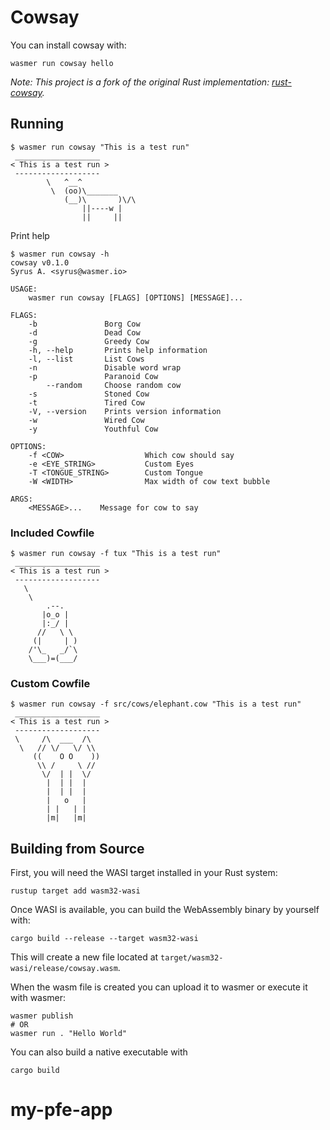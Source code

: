 # Cowsay

You can install cowsay with:

```shell
wasmer run cowsay hello
```

*Note: This project is a fork of the original Rust implementation: [rust-cowsay](https://github.com/msmith491/rust-cowsay).*

## Running

```shell
$ wasmer run cowsay "This is a test run"
 ___________________
< This is a test run >
 -------------------
        \   ^__^
         \  (oo)\_______
            (__)\       )\/\
                ||----w |
                ||     ||
```

Print help

```shell
$ wasmer run cowsay -h
cowsay v0.1.0
Syrus A. <syrus@wasmer.io>

USAGE:
    wasmer run cowsay [FLAGS] [OPTIONS] [MESSAGE]...

FLAGS:
    -b               Borg Cow
    -d               Dead Cow
    -g               Greedy Cow
    -h, --help       Prints help information
    -l, --list       List Cows
    -n               Disable word wrap
    -p               Paranoid Cow
        --random     Choose random cow
    -s               Stoned Cow
    -t               Tired Cow
    -V, --version    Prints version information
    -w               Wired Cow
    -y               Youthful Cow

OPTIONS:
    -f <COW>                  Which cow should say
    -e <EYE_STRING>           Custom Eyes
    -T <TONGUE_STRING>        Custom Tongue
    -W <WIDTH>                Max width of cow text bubble

ARGS:
    <MESSAGE>...    Message for cow to say
```


### Included Cowfile

```shell
$ wasmer run cowsay -f tux "This is a test run"
 ___________________
< This is a test run >
 -------------------
   \
    \
        .--.
       |o_o |
       |:_/ |
      //   \ \
     (|     | )
    /'\_   _/`\
    \___)=(___/
```

### Custom Cowfile

```shell
$ wasmer run cowsay -f src/cows/elephant.cow "This is a test run"
 ___________________
< This is a test run >
 -------------------
 \     /\  ___  /\
  \   // \/   \/ \\
     ((    O O    ))
      \\ /     \ //
       \/  | |  \/
        |  | |  |
        |  | |  |
        |   o   |
        | |   | |
        |m|   |m|
```

## Building from Source

First, you will need the WASI target installed in your Rust system:

```shell
rustup target add wasm32-wasi
```

Once WASI is available, you can build the WebAssembly binary by yourself with:

```shell
cargo build --release --target wasm32-wasi
```

This will create a new file located at `target/wasm32-wasi/release/cowsay.wasm`.

When the wasm file is created you can upload it to wasmer or execute it with wasmer:

```shell
wasmer publish
# OR
wasmer run . "Hello World"
```

You can also build a native executable with

```shell
cargo build
```
# my-pfe-app
